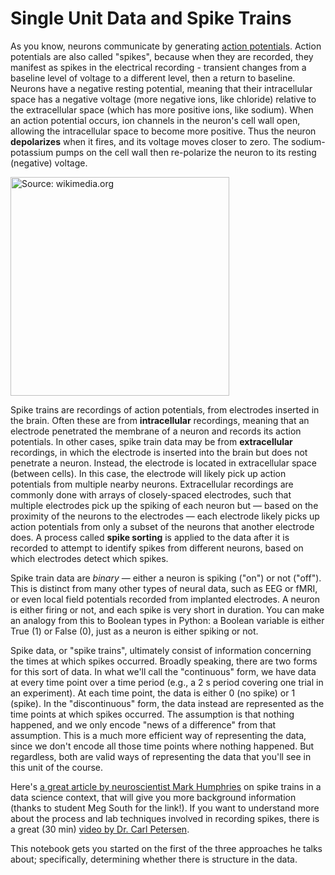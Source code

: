 # Single Unit Data and Spike Trains

As you know, neurons communicate by generating [action potentials](https://en.wikipedia.org/wiki/Action_potential). Action potentials are also called "spikes", because when they are recorded, they manifest as spikes in the electrical recording - transient changes from a baseline level of voltage to a different level, then a return to baseline. Neurons have a negative resting potential, meaning that their intracellular space has a negative voltage (more negative ions, like chloride) relative to the extracellular space (which has more positive ions, like sodium). When an action potential occurs, ion channels in the neuron's cell wall open, allowing the intracellular space to become more positive. Thus the neuron **depolarizes** when it fires, and its voltage moves closer to zero. The sodium-potassium pumps on the cell wall then re-polarize the neuron to its resting (negative) voltage. 

<img src="https://upload.wikimedia.org/wikipedia/commons/thumb/4/4a/Action_potential.svg/1920px-Action_potential.svg.png" alt="Source: wikimedia.org" width=350px>

Spike trains are recordings of action potentials, from electrodes inserted in the brain. Often these are from **intracellular** recordings, meaning that an electrode penetrated the membrane of a neuron and records its action potentials. In other cases, spike train data may be from **extracellular** recordings, in which the electrode is inserted into the brain but does not penetrate a neuron. Instead, the electrode is located in extracellular space (between cells). In this case, the electrode will likely pick up action potentials from multiple nearby neurons. Extracellular recordings are commonly done with arrays of closely-spaced electrodes, such that multiple electrodes pick up the spiking of each neuron but — based on the proximity of the neurons to the electrodes — each electrode likely picks up action potentials from only a subset of the neurons that another electrode does. A process called **spike sorting** is applied to the data after it is recorded to attempt to identify spikes from different neurons, based on which electrodes detect which spikes. 

Spike train data are *binary* — either a neuron is spiking ("on") or not ("off"). This is distinct from many other types of neural data, such as EEG or fMRI, or even local field potentials recorded from implanted electrodes. A neuron is either firing or not, and each spike is very short in duration. You can make an analogy from this to Boolean types in Python: a Boolean variable is either True (1) or False (0), just as a neuron is either spiking or not. 

Spike data, or "spike trains", ultimately consist of information concerning the times at which spikes occurred. Broadly speaking, there are two forms for this sort of data. In what we'll call the "continuous" form, we have data at every time point over a time period (e.g., a 2 s period covering one trial in an experiment). At each time point, the data is either 0 (no spike) or 1 (spike). In the "discontinuous" form, the data instead are represented as the time points at which spikes occurred. The assumption is that nothing happened, and we only encode "news of a difference" from that assumption. This is a much more efficient way of representing the data, since we don't encode all those time points where nothing happened. But regardless, both are valid ways of representing the data that you'll see in this unit of the course. 

Here's [a great article by neuroscientist Mark Humphries](https://medium.com/the-spike/a-neural-data-science-how-and-why-d7e3969086f2) on spike trains in a data science context, that will give you more background information (thanks to student Meg South for the link!). If you want to understand more about the process and lab techniques involved in recording spikes, there is a great (30 min) [video by Dr. Carl Petersen](https://youtu.be/tInqGXWTD8I).  

This notebook gets you started on the first of the three approaches he talks about; specifically, determining whether there is structure in the data. 